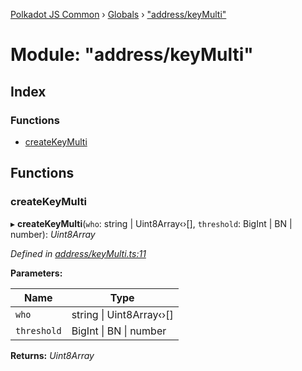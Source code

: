 [Polkadot JS Common](../README.md) › [Globals](../globals.md) › ["address/keyMulti"](_address_keymulti_.md)

# Module: "address/keyMulti"

## Index

### Functions

* [createKeyMulti](_address_keymulti_.md#createkeymulti)

## Functions

###  createKeyMulti

▸ **createKeyMulti**(`who`: string | Uint8Array‹›[], `threshold`: BigInt | BN | number): *Uint8Array*

*Defined in [address/keyMulti.ts:11](https://github.com/polkadot-js/common/blob/b00d4956/packages/util-crypto/src/address/keyMulti.ts#L11)*

**Parameters:**

Name | Type |
------ | ------ |
`who` | string &#124; Uint8Array‹›[] |
`threshold` | BigInt &#124; BN &#124; number |

**Returns:** *Uint8Array*
